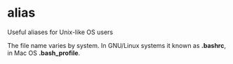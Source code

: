 # alias
Useful aliases for Unix-like OS users

The file name varies by system. In GNU/Linux systems it known as **.bashrc**, in Mac OS **.bash_profile**.

